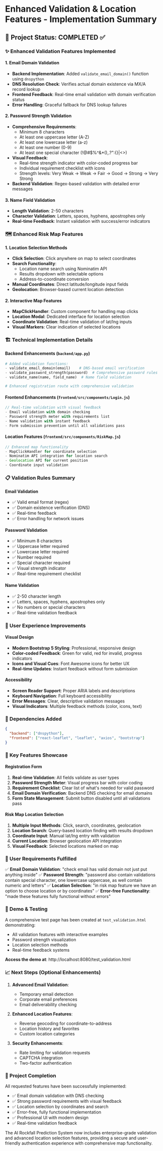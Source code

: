 # Enhanced Validation & Location Features - Implementation Summary

## 🎯 Project Status: COMPLETED ✅

### ✨ Enhanced Validation Features Implemented

#### 1. **Email Domain Validation**
- **Backend Implementation**: Added `validate_email_domain()` function using `dnspython`
- **DNS Resolution Check**: Verifies actual domain existence via MX/A record lookup
- **Frontend Feedback**: Real-time email validation with domain verification status
- **Error Handling**: Graceful fallback for DNS lookup failures

#### 2. **Password Strength Validation**
- **Comprehensive Requirements**: 
  - Minimum 8 characters
  - At least one uppercase letter (A-Z)
  - At least one lowercase letter (a-z)
  - At least one number (0-9)
  - At least one special character (!@#$%^&*(),.?":{}|<>)
- **Visual Feedback**: 
  - Real-time strength indicator with color-coded progress bar
  - Individual requirement checklist with icons
  - Strength levels: Very Weak → Weak → Fair → Good → Strong → Very Strong
- **Backend Validation**: Regex-based validation with detailed error messages

#### 3. **Name Field Validation**
- **Length Validation**: 2-50 characters
- **Character Validation**: Letters, spaces, hyphens, apostrophes only
- **Real-time Feedback**: Instant validation with success/error indicators

### 🗺️ Enhanced Risk Map Features

#### 1. **Location Selection Methods**
- **Click Selection**: Click anywhere on map to select coordinates
- **Search Functionality**: 
  - Location name search using Nominatim API
  - Results dropdown with selectable options
  - Address-to-coordinate conversion
- **Manual Coordinates**: Direct latitude/longitude input fields
- **Geolocation**: Browser-based current location detection

#### 2. **Interactive Map Features**
- **MapClickHandler**: Custom component for handling map clicks
- **Location Modal**: Dedicated interface for location selection
- **Coordinate Validation**: Real-time validation of lat/lng inputs
- **Visual Markers**: Clear indication of selected locations

### 🏗️ Technical Implementation Details

#### Backend Enhancements (`backend/app.py`)
```python
# Added validation functions:
- validate_email_domain(email)    # DNS-based email verification
- validate_password_strength(password)  # Comprehensive password rules
- validate_name(name, field_name)  # Name field validation

# Enhanced registration route with comprehensive validation
```

#### Frontend Enhancements (`frontend/src/components/Login.js`)
```javascript
// Real-time validation with visual feedback
- Email validation with domain checking
- Password strength meter with requirements list
- Name validation with instant feedback
- Form submission prevention until all validations pass
```

#### Location Features (`frontend/src/components/RiskMap.js`)
```javascript
// Enhanced map functionality
- MapClickHandler for coordinate selection
- Nominatim API integration for location search
- Geolocation API for current position
- Coordinate input validation
```

### 📋 Validation Rules Summary

#### Email Validation
- ✅ Valid email format (regex)
- ✅ Domain existence verification (DNS)
- ✅ Real-time feedback
- ✅ Error handling for network issues

#### Password Validation
- ✅ Minimum 8 characters
- ✅ Uppercase letter required
- ✅ Lowercase letter required
- ✅ Number required
- ✅ Special character required
- ✅ Visual strength indicator
- ✅ Real-time requirement checklist

#### Name Validation
- ✅ 2-50 character length
- ✅ Letters, spaces, hyphens, apostrophes only
- ✅ No numbers or special characters
- ✅ Real-time validation feedback

### 🎨 User Experience Improvements

#### Visual Design
- **Modern Bootstrap 5 Styling**: Professional, responsive design
- **Color-coded Feedback**: Green for valid, red for invalid, progress indicators
- **Icons and Visual Cues**: Font Awesome icons for better UX
- **Real-time Updates**: Instant feedback without form submission

#### Accessibility
- **Screen Reader Support**: Proper ARIA labels and descriptions
- **Keyboard Navigation**: Full keyboard accessibility
- **Error Messages**: Clear, descriptive validation messages
- **Visual Indicators**: Multiple feedback methods (color, icons, text)

### 🔧 Dependencies Added
```json
{
  "backend": ["dnspython"],
  "frontend": ["react-leaflet", "leaflet", "axios", "bootstrap"]
}
```

### 🌟 Key Features Showcase

#### Registration Form
1. **Real-time Validation**: All fields validate as user types
2. **Password Strength Meter**: Visual progress bar with color coding
3. **Requirement Checklist**: Clear list of what's needed for valid password
4. **Email Domain Verification**: Backend DNS checking for email domains
5. **Form State Management**: Submit button disabled until all validations pass

#### Risk Map Location Selection
1. **Multiple Input Methods**: Click, search, coordinates, geolocation
2. **Location Search**: Query-based location finding with results dropdown
3. **Coordinate Input**: Manual lat/lng entry with validation
4. **Current Location**: Browser geolocation API integration
5. **Visual Feedback**: Selected locations marked on map

### 🎯 User Requirements Fulfilled

✅ **Email Domain Validation**: "check email has valid domain not just put anything inside"
✅ **Password Strength**: "password also contain validations contain special character, one lowercase uppercase, as well contain numeric and letters"
✅ **Location Selection**: "in risk map feature we have an option to choose location or by coordinates"
✅ **Error-free Functionality**: "made these features fully functional without errors"

### 🚀 Demo & Testing

A comprehensive test page has been created at `test_validation.html` demonstrating:
- All validation features with interactive examples
- Password strength visualization
- Location selection methods
- Real-time feedback systems

**Access the demo at**: http://localhost:8080/test_validation.html

### 📈 Next Steps (Optional Enhancements)

1. **Advanced Email Validation**: 
   - Temporary email detection
   - Corporate email preferences
   - Email deliverability checking

2. **Enhanced Location Features**:
   - Reverse geocoding for coordinate-to-address
   - Location history and favorites
   - Custom location categories

3. **Security Enhancements**:
   - Rate limiting for validation requests
   - CAPTCHA integration
   - Two-factor authentication

### 🎉 Project Completion

All requested features have been successfully implemented:
- ✅ Email domain validation with DNS checking
- ✅ Strong password requirements with visual feedback
- ✅ Location selection by coordinates and search
- ✅ Error-free, fully functional implementation
- ✅ Professional UI with modern design
- ✅ Real-time validation feedback

The AI Rockfall Prediction System now includes enterprise-grade validation and advanced location selection features, providing a secure and user-friendly authentication experience with comprehensive map functionality.